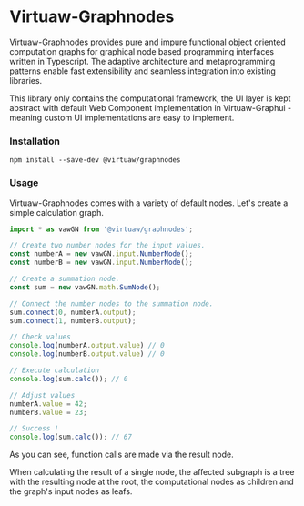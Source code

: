 Virtuaw-Graphnodes
==================

Virtuaw-Graphnodes provides pure and impure functional object oriented computation graphs for graphical node based programming interfaces written in Typescript. The adaptive architecture and metaprogramming patterns enable fast extensibility and seamless integration into existing libraries.

This library only contains the computational framework, the UI layer is kept abstract with default Web Component implementation in Virtuaw-Graphui - meaning custom UI implementations are easy to implement.

### Installation

`npm install --save-dev @virtuaw/graphnodes`

### Usage

Virtuaw-Graphnodes comes with a variety of default nodes.
Let's create a simple calculation graph.

```js
import * as vawGN from '@virtuaw/graphnodes';

// Create two number nodes for the input values.
const numberA = new vawGN.input.NumberNode();
const numberB = new vawGN.input.NumberNode();

// Create a summation node.
const sum = new vawGN.math.SumNode();

// Connect the number nodes to the summation node.
sum.connect(0, numberA.output);
sum.connect(1, numberB.output);

// Check values
console.log(numberA.output.value) // 0
console.log(numberB.output.value) // 0

// Execute calculation
console.log(sum.calc()); // 0

// Adjust values
numberA.value = 42;
numberB.value = 23;

// Success !
console.log(sum.calc()); // 67
```

As you can see, function calls are made via the result node.

When calculating the result of a single node, the affected subgraph is a tree with the resulting node at the root, the computational nodes as children and the graph's input nodes as leafs.
```
